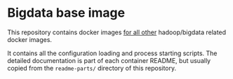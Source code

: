 # Bigdata base image

This repository contains docker images [for all other](https://github.com/elek/bigdata-docker) hadoop/bigdata related docker images.

It contains all the configuration loading and process starting scripts. The detailed documentation is part of each container README, but usually copied from the `readme-parts/` directory of this repository. 
